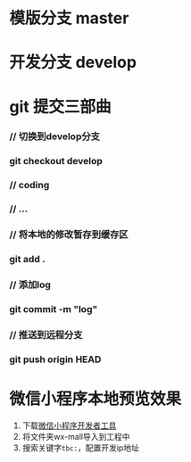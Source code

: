 # 模版分支 master
# 开发分支 develop

# git 提交三部曲

### // 切换到develop分支
### git checkout develop

### // coding
### // ...

### // 将本地的修改暂存到缓存区
### git add .
### // 添加log
### git commit -m "log"
### // 推送到远程分支
### git push origin HEAD


# 微信小程序本地预览效果
1. 下载[微信小程序开发者工具](https://developers.weixin.qq.com/miniprogram/dev/devtools/download.html)
2. 将文件夹wx-mall导入到工程中
3. 搜索关键字`tbc:`，配置开发ip地址